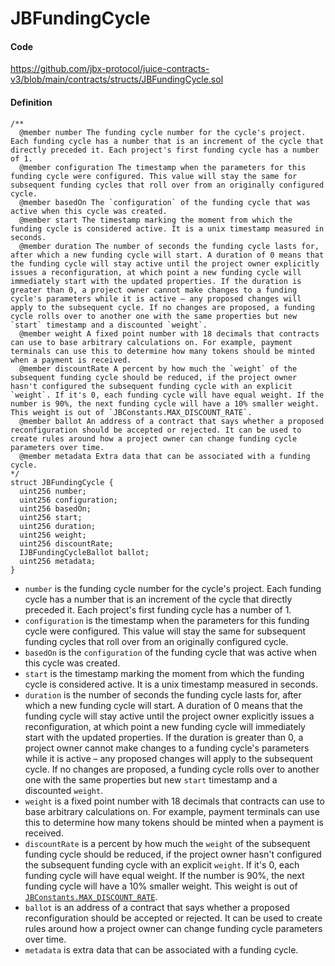 # JBFundingCycle

#### Code

https://github.com/jbx-protocol/juice-contracts-v3/blob/main/contracts/structs/JBFundingCycle.sol

#### Definition

```
/**
  @member number The funding cycle number for the cycle's project. Each funding cycle has a number that is an increment of the cycle that directly preceded it. Each project's first funding cycle has a number of 1.
  @member configuration The timestamp when the parameters for this funding cycle were configured. This value will stay the same for subsequent funding cycles that roll over from an originally configured cycle.
  @member basedOn The `configuration` of the funding cycle that was active when this cycle was created.
  @member start The timestamp marking the moment from which the funding cycle is considered active. It is a unix timestamp measured in seconds.
  @member duration The number of seconds the funding cycle lasts for, after which a new funding cycle will start. A duration of 0 means that the funding cycle will stay active until the project owner explicitly issues a reconfiguration, at which point a new funding cycle will immediately start with the updated properties. If the duration is greater than 0, a project owner cannot make changes to a funding cycle's parameters while it is active – any proposed changes will apply to the subsequent cycle. If no changes are proposed, a funding cycle rolls over to another one with the same properties but new `start` timestamp and a discounted `weight`.
  @member weight A fixed point number with 18 decimals that contracts can use to base arbitrary calculations on. For example, payment terminals can use this to determine how many tokens should be minted when a payment is received.
  @member discountRate A percent by how much the `weight` of the subsequent funding cycle should be reduced, if the project owner hasn't configured the subsequent funding cycle with an explicit `weight`. If it's 0, each funding cycle will have equal weight. If the number is 90%, the next funding cycle will have a 10% smaller weight. This weight is out of `JBConstants.MAX_DISCOUNT_RATE`.
  @member ballot An address of a contract that says whether a proposed reconfiguration should be accepted or rejected. It can be used to create rules around how a project owner can change funding cycle parameters over time.
  @member metadata Extra data that can be associated with a funding cycle.
*/
struct JBFundingCycle {
  uint256 number;
  uint256 configuration;
  uint256 basedOn;
  uint256 start;
  uint256 duration;
  uint256 weight;
  uint256 discountRate;
  IJBFundingCycleBallot ballot;
  uint256 metadata;
}
```

* `number` is the funding cycle number for the cycle's project. Each funding cycle has a number that is an increment of the cycle that directly preceded it. Each project's first funding cycle has a number of 1.
* `configuration` is the timestamp when the parameters for this funding cycle were configured. This value will stay the same for subsequent funding cycles that roll over from an originally configured cycle.
* `basedOn` is the `configuration` of the funding cycle that was active when this cycle was created.
* `start` is the timestamp marking the moment from which the funding cycle is considered active. It is a unix timestamp measured in seconds.
* `duration` is the number of seconds the funding cycle lasts for, after which a new funding cycle will start. A duration of 0 means that the funding cycle will stay active until the project owner explicitly issues a reconfiguration, at which point a new funding cycle will immediately start with the updated properties. If the duration is greater than 0, a project owner cannot make changes to a funding cycle's parameters while it is active – any proposed changes will apply to the subsequent cycle. If no changes are proposed, a funding cycle rolls over to another one with the same properties but new `start` timestamp and a discounted `weight`.
* `weight` is a fixed point number with 18 decimals that contracts can use to base arbitrary calculations on. For example, payment terminals can use this to determine how many tokens should be minted when a payment is received.
* `discountRate` is a percent by how much the `weight` of the subsequent funding cycle should be reduced, if the project owner hasn't configured the subsequent funding cycle with an explicit `weight`. If it's 0, each funding cycle will have equal weight. If the number is 90%, the next funding cycle will have a 10% smaller weight. This weight is out of [`JBConstants.MAX_DISCOUNT_RATE`](/dev/api/libraries/jbconstants.md).
* `ballot` is an address of a contract that says whether a proposed reconfiguration should be accepted or rejected. It can be used to create rules around how a project owner can change funding cycle parameters over time.
* `metadata` is extra data that can be associated with a funding cycle.